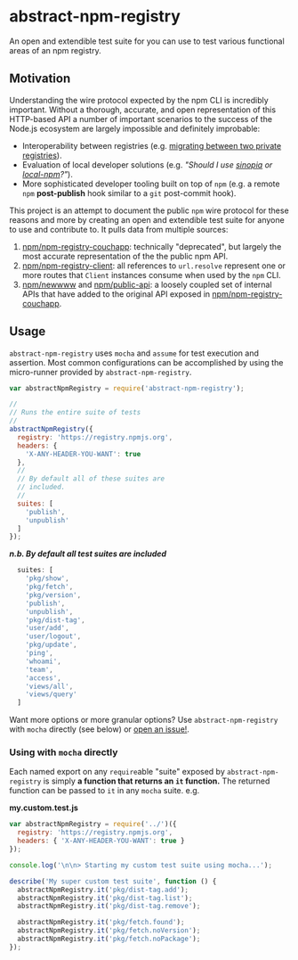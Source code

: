 # abstract-npm-registry

An open and extendible test suite for you can use to test various functional areas of an npm registry.

## Motivation

Understanding the wire protocol expected by the npm CLI is incredibly important. Without a thorough, accurate, and open representation of this HTTP-based API a number of important scenarios to the success of the Node.js ecosystem are largely impossible and definitely improbable:

- Interoperability between registries (e.g. [migrating between two private registries][registry-migrate]).
- Evaluation of local developer solutions (e.g. _"Should I use [sinopia] or [local-npm]?"_).
- More sophisticated developer tooling built on top of `npm` (e.g. a remote `npm` **post-publish** hook similar to a `git` post-commit hook).

This project is an attempt to document the public `npm` wire protocol for these reasons and more by creating an open and extendible test suite for anyone to use and contribute to. It pulls data from multiple sources:

1. [npm/npm-registry-couchapp]: technically "deprecated", but largely the most accurate representation of the the public npm API.
2. [npm/npm-registry-client]: all references to `url.resolve` represent one or more routes that `Client` instances consume when used by the `npm` CLI.
3. [npm/newwww] and [npm/public-api]: a loosely coupled set of internal APIs that have added to the original API exposed in [npm/npm-registry-couchapp].

## Usage

`abstract-npm-registry` uses `mocha` and `assume` for test execution and assertion. Most common configurations can be accomplished by using the micro-runner provided by `abstract-npm-registry`.

``` js
var abstractNpmRegistry = require('abstract-npm-registry');

//
// Runs the entire suite of tests
//
abstractNpmRegistry({
  registry: 'https://registry.npmjs.org',
  headers: {
    'X-ANY-HEADER-YOU-WANT': true
  },
  //
  // By default all of these suites are
  // included.
  //
  suites: [
    'publish',
    'unpublish'
  ]
});
```

_**n.b. By default all test suites are included**_

``` js
  suites: [
    'pkg/show',
    'pkg/fetch',
    'pkg/version',
    'publish',
    'unpublish',
    'pkg/dist-tag',
    'user/add',
    'user/logout',
    'pkg/update',
    'ping',
    'whoami',
    'team',
    'access',
    'views/all',
    'views/query'
  ]
```

Want more options or more granular options? Use `abstract-npm-registry` with `mocha` directly (see below) or [open an issue!](https://github.com/warehouseai/abstract-npm-registry).

### Using with `mocha` directly

Each named export on any `require`able "suite" exposed by `abstract-npm-registry` is simply **a function that returns an `it` function.** The returned function can be passed to `it` in any `mocha` suite. e.g.

**my.custom.test.js**
``` js
var abstractNpmRegistry = require('../')({
  registry: 'https://registry.npmjs.org',
  headers: { 'X-ANY-HEADER-YOU-WANT': true }
});

console.log('\n\n> Starting my custom test suite using mocha...');

describe('My super custom test suite', function () {
  abstractNpmRegistry.it('pkg/dist-tag.add');
  abstractNpmRegistry.it('pkg/dist-tag.list');
  abstractNpmRegistry.it('pkg/dist-tag.remove');

  abstractNpmRegistry.it('pkg/fetch.found');
  abstractNpmRegistry.it('pkg/fetch.noVersion');
  abstractNpmRegistry.it('pkg/fetch.noPackage');
});
```

[npm/npm-registry-couchapp]: https://github.com/npm/npm-registry-couchapp/blob/master/registry/rewrites.js
[npm/npm-registry-client]: https://github.com/npm/npm-registry-client/search?utf8=%E2%9C%93&q=url.resolve%28
[npm/newwww]: https://github.com/npm/newww/tree/master/agents
[npm/public-api]: https://github.com/npm/public-api
[local-npm]: https://github.com/nolanlawson/local-npm#readme
[sinopia]: https://github.com/rlidwka/sinopia#readme
[registry-migrate]: https://github.com/jcrugzz/registry-migrate#readme
